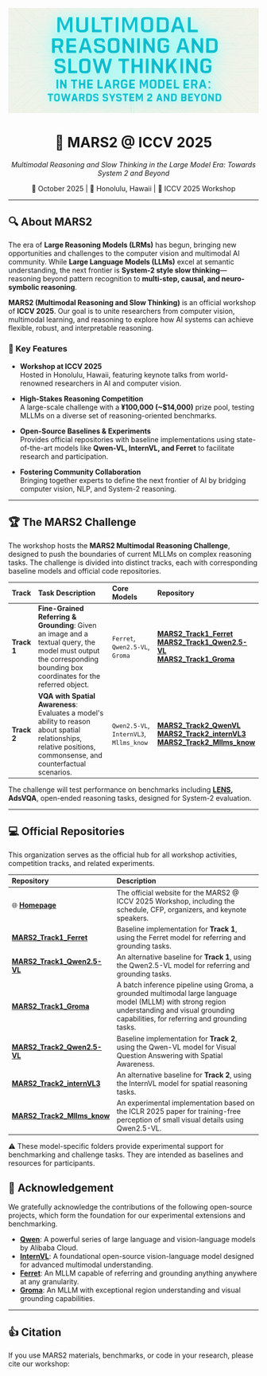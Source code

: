 ![Cover](./cover.png)

<div align="center">
  <h1>🌌 MARS2 @ ICCV 2025</h1>
  <p><i>Multimodal Reasoning and Slow Thinking in the Large Model Era: Towards System 2 and Beyond</i></p>
  <p>
    📅 October 2025 | 📍 Honolulu, Hawaii | 📖 ICCV 2025 Workshop  
  </p>
</div>


---

## 🔍 About MARS2

The era of **Large Reasoning Models (LRMs)** has begun, bringing new opportunities and challenges to the computer vision and multimodal AI community. While **Large Language Models (LLMs)** excel at semantic understanding, the next frontier is **System-2 style slow thinking**—reasoning beyond pattern recognition to **multi-step, causal, and neuro-symbolic reasoning**.

**MARS2 (Multimodal Reasoning and Slow Thinking)** is an official workshop of **ICCV 2025**. Our goal is to unite researchers from computer vision, multimodal learning, and reasoning to explore how AI systems can achieve flexible, robust, and interpretable reasoning.

### 🌟 Key Features

- **Workshop at ICCV 2025**  
  Hosted in Honolulu, Hawaii, featuring keynote talks from world-renowned researchers in AI and computer vision.

- **High-Stakes Reasoning Competition**  
  A large-scale challenge with a **¥100,000 (~$14,000)** prize pool, testing MLLMs on a diverse set of reasoning-oriented benchmarks.

- **Open-Source Baselines & Experiments**  
  Provides official repositories with baseline implementations using state-of-the-art models like **Qwen-VL, InternVL, and Ferret** to facilitate research and participation.

- **Fostering Community Collaboration**  
  Bringing together experts to define the next frontier of AI by bridging computer vision, NLP, and System-2 reasoning.

---

## 🏆 The MARS2 Challenge

The workshop hosts the **MARS2 Multimodal Reasoning Challenge**, designed to push the boundaries of current MLLMs on complex reasoning tasks. The challenge is divided into distinct tracks, each with corresponding baseline models and official code repositories.

| Track | Task Description | Core Models | Repository |
| :--- | :--- | :--- | :--- |
| **Track 1** | **Fine-Grained Referring & Grounding**: Given an image and a textual query, the model must output the corresponding bounding box coordinates for the referred object. | `Ferret`, `Qwen2.5-VL`, `Groma` | [**MARS2_Track1_Ferret**](https://github.com/your-username/MARS2_Track1_Ferret) <br/>[**MARS2_Track1_Qwen2.5-VL**](https://github.com/mars2workshop/MARS2_Track1_Qwen2.5-VL)<br/>[**MARS2_Track1_Groma**](https://github.com/mars2workshop/MARS2_Track1_Groma)|
| **Track 2** | **VQA with Spatial Awareness**: Evaluates a model's ability to reason about spatial relationships, relative positions, commonsense, and counterfactual scenarios. | `Qwen2.5-VL`, `InternVL3`, `Mllms_know` | [**MARS2_Track2_QwenVL**](https://github.com/your-username/MARS2_Track2_Qwen2.5-VL)<br/>[**MARS2_Track2_internVL3**](https://github.com/mars2workshop/MARS2_Track2_InternVL3) <br/>[**MARS2_Track2_Mllms_know**](https://github.com/mars2workshop/MARS2_Track2_Mllms_know)|

The challenge will test performance on benchmarks including **[LENS](https://arxiv.org/abs/2505.15616), AdsVQA**, open-ended reasoning tasks, designed for System-2 evaluation.

---

## 💻 Official Repositories

This organization serves as the official hub for all workshop activities, competition tracks, and related experiments.

| Repository | Description |
| :--- | :--- |
| 🌐 [**Homepage**](https://mars2workshop.github.io/iccv2025/) | The official website for the MARS2 @ ICCV 2025 Workshop, including the schedule, CFP, organizers, and keynote speakers. |
| [**MARS2_Track1_Ferret**](https://github.com/your-username/MARS2_Track1_Ferret) | Baseline implementation for **Track 1**, using the Ferret model for referring and grounding tasks. |
| [**MARS2_Track1_Qwen2.5-VL**](https://github.com/mars2workshop/MARS2_Track1_Qwen2.5-VL) | An alternative baseline for **Track 1**, using the Qwen2.5-VL model for referring and grounding tasks. |
| [**MARS2_Track1_Groma**](https://github.com/mars2workshop/MARS2_Track1_Groma)| A batch inference pipeline using Groma, a grounded multimodal large language model (MLLM) with strong region understanding and visual grounding capabilities, for referring and grounding tasks. |
| [**MARS2_Track2_Qwen2.5-VL**](https://github.com/your-username/MARS2_Track2_Qwen2.5-VL) | Baseline implementation for **Track 2**, using the Qwen-VL model for Visual Question Answering with Spatial Awareness. |
| [**MARS2_Track2_internVL3**](https://github.com/your-username/MARS2_Track2_internVL3) | An alternative baseline for **Track 2**, using the InternVL model for spatial reasoning tasks. |
| [**MARS2_Track2_Mllms_know**](https://github.com/mars2workshop/MARS2_Track2_Mllms_know) | An experimental implementation based on the ICLR 2025 paper for training-free perception of small visual details using Qwen2.5-VL. |


⚠️ These model-specific folders provide experimental support for benchmarking and challenge tasks. They are intended as baselines and resources for participants.



## 🙏 Acknowledgement

We gratefully acknowledge the contributions of the following open-source projects, which form the foundation for our experimental extensions and benchmarking.

- **[Qwen](https://qwenlm.github.io/)**: A powerful series of large language and vision-language models by Alibaba Cloud.
- **[InternVL](https://internvl.github.io/)**: A foundational open-source vision-language model designed for advanced multimodal understanding.
- **[Ferret](https://github.com/apple/ml-ferret)**: An MLLM capable of referring and grounding anything anywhere at any granularity.
- **[Groma](fhttps://github.com/FoundationVision/Groma/)**: An MLLM with exceptional region understanding and visual grounding capabilities.

---

## 👍 Citation

If you use MARS2 materials, benchmarks, or code in your research, please cite our workshop:


